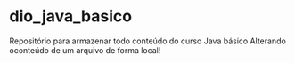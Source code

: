 # dio_java_basico
Repositório para armazenar todo conteúdo do curso Java básico
Alterando oconteúdo de um arquivo de forma local!
